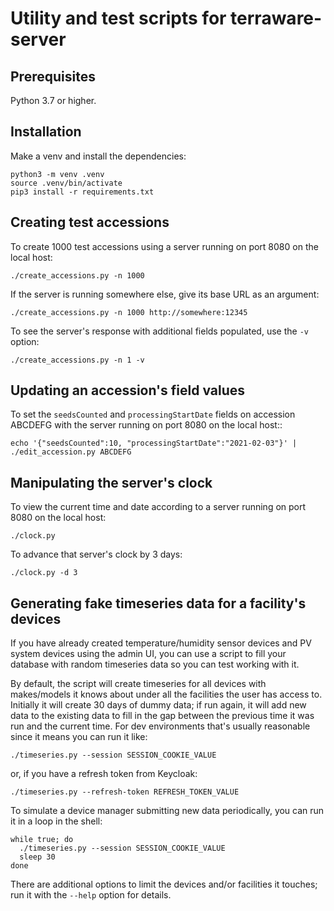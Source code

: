 # Utility and test scripts for terraware-server

## Prerequisites

Python 3.7 or higher.

## Installation

Make a venv and install the dependencies:

```
python3 -m venv .venv
source .venv/bin/activate
pip3 install -r requirements.txt
```

## Creating test accessions

To create 1000 test accessions using a server running on port 8080 on the local host:

```
./create_accessions.py -n 1000
```

If the server is running somewhere else, give its base URL as an argument:

```
./create_accessions.py -n 1000 http://somewhere:12345
```

To see the server's response with additional fields populated, use the `-v` option:

```
./create_accessions.py -n 1 -v
```

## Updating an accession's field values

To set the `seedsCounted` and `processingStartDate` fields on accession ABCDEFG with
the server running on port 8080 on the local host::

```
echo '{"seedsCounted":10, "processingStartDate":"2021-02-03"}' | ./edit_accession.py ABCDEFG
```

## Manipulating the server's clock

To view the current time and date according to a server running on port 8080 on the local host:

```
./clock.py
```

To advance that server's clock by 3 days:

```
./clock.py -d 3
```

## Generating fake timeseries data for a facility's devices

If you have already created temperature/humidity sensor devices and PV system devices using
the admin UI, you can use a script to fill your database with random timeseries data so you
can test working with it.

By default, the script will create timeseries for all devices with makes/models it knows
about under all the facilities the user has access to. Initially it will create 30 days of
dummy data; if run again, it will add new data to the existing data to fill in the gap
between the previous time it was run and the current time. For dev environments that's
usually reasonable since it means you can run it like:

```
./timeseries.py --session SESSION_COOKIE_VALUE
```

or, if you have a refresh token from Keycloak:

```
./timeseries.py --refresh-token REFRESH_TOKEN_VALUE
```

To simulate a device manager submitting new data periodically, you can run it in a loop
in the shell:

```
while true; do
  ./timeseries.py --session SESSION_COOKIE_VALUE
  sleep 30
done
```

There are additional options to limit the devices and/or facilities it touches; run it
with the `--help` option for details.
